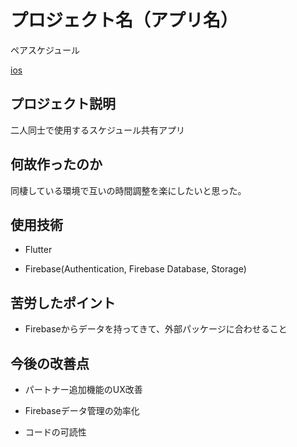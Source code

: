 # プロジェクト名（アプリ名）

ペアスケジュール

[ios]

## プロジェクト説明

二人同士で使用するスケジュール共有アプリ

## 何故作ったのか

同棲している環境で互いの時間調整を楽にしたいと思った。

## 使用技術

- Flutter

- Firebase(Authentication, Firebase Database, Storage)

## 苦労したポイント

- Firebaseからデータを持ってきて、外部パッケージに合わせること

## 今後の改善点

- パートナー追加機能のUX改善

- Firebaseデータ管理の効率化

- コードの可読性

[//]: # 

    
   [ios]: <https://apps.apple.com/jp/app/pair-schedule/id6448741321>